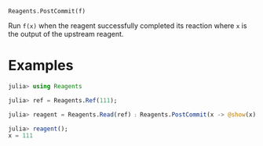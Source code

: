     Reagents.PostCommit(f)

Run `f(x)` when the reagent successfully completed its reaction where `x` is the
output of the upstream reagent.

# Examples

```julia
julia> using Reagents

julia> ref = Reagents.Ref(111);

julia> reagent = Reagents.Read(ref) ⨟ Reagents.PostCommit(x -> @show(x));

julia> reagent();
x = 111
```
